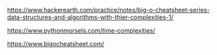 
https://www.hackerearth.com/practice/notes/big-o-cheatsheet-series-data-structures-and-algorithms-with-thier-complexities-1/

https://www.pythonmorsels.com/time-complexities/


https://www.bigocheatsheet.com/